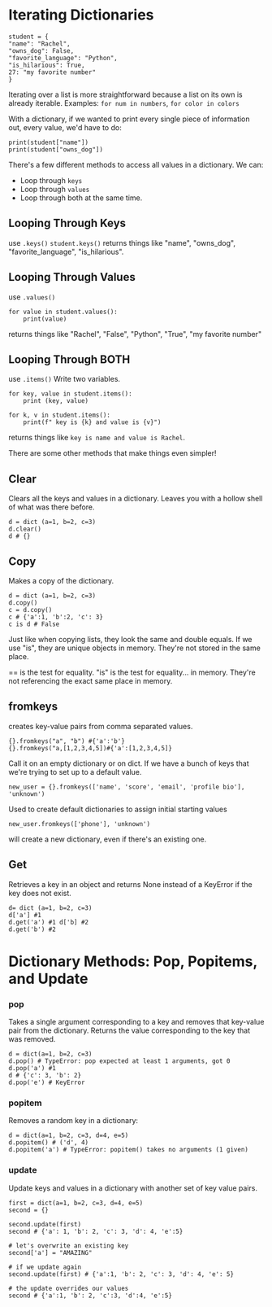 # Iterating Dictionaries

```
student = {
"name": "Rachel",
"owns_dog": False,
"favorite_language": "Python",
"is_hilarious": True,
27: "my favorite number"
}
```

Iterating over a list is more straightforward because a list on its own is already iterable.
Examples: `for num in numbers`, `for color in colors`

With a dictionary, if we wanted to print every single piece of information out, every value, we'd have to do:

```
print(student["name"])
print(student["owns_dog"])
```

There's a few different methods to access all values in a dictionary. We can:

- Loop through `keys`
- Loop through `values`
- Loop through both at the same time.

## Looping Through Keys

use `.keys()`
`student.keys()` returns things like "name", "owns_dog", "favorite_language", "is_hilarious".

## Looping Through Values

use `.values()`

```
for value in student.values():
    print(value)
```

returns things like "Rachel", "False", "Python", "True", "my favorite number"

## Looping Through BOTH

use `.items()`
Write two variables.

```
for key, value in student.items():
    print (key, value)

for k, v in student.items():
    print(f" key is {k} and value is {v}")
```

returns things like `key is name and value is Rachel`.

There are some other methods that make things even simpler!

## Clear

Clears all the keys and values in a dictionary.
Leaves you with a hollow shell of what was there before.

```
d = dict (a=1, b=2, c=3)
d.clear()
d # {}
```

## Copy

Makes a copy of the dictionary.

```
d = dict (a=1, b=2, c=3)
d.copy()
c = d.copy()
c # {'a':1, 'b':2, 'c': 3}
c is d # False
```

Just like when copying lists, they look the same and double equals. If we use "is", they are unique objects in memory. They're not stored in the same place.

== is the test for equality.
"is" is the test for equality... in memory. They're not referencing the exact same place in memory.

## fromkeys

creates key-value pairs from comma separated values.

```
{}.fromkeys("a", "b") #{'a':'b'}
{}.fromkeys("a,[1,2,3,4,5])#{'a':[1,2,3,4,5]}
```

Call it on an empty dictionary or on dict.
If we have a bunch of keys that we're trying to set up to a default value.

```
new_user = {}.fromkeys(['name', 'score', 'email', 'profile bio'], 'unknown')
```

Used to create default dictionaries to assign initial starting values

```
new_user.fromkeys(['phone'], 'unknown')
```

will create a new dictionary, even if there's an existing one.

## Get

Retrieves a key in an object and returns None instead of a KeyError if the key does not exist.

```
d= dict (a=1, b=2, c=3)
d['a'] #1
d.get('a') #1 d['b] #2
d.get('b') #2
```

# Dictionary Methods: Pop, Popitems, and Update

### pop

Takes a single argument corresponding to a key and removes that key-value pair from the dictionary. Returns the value corresponding to the key that was removed.

```
d = dict(a=1, b=2, c=3)
d.pop() # TypeError: pop expected at least 1 arguments, got 0
d.pop('a') #1
d # {'c': 3, 'b': 2}
d.pop('e') # KeyError
```

### popitem

Removes a random key in a dictionary:

```
d = dict(a=1, b=2, c=3, d=4, e=5)
d.popitem() # ('d', 4)
d.popitem('a') # TypeError: popitem() takes no arguments (1 given)
```

### update

Update keys and values in a dictionary with another set of key value pairs.

```
first = dict(a=1, b=2, c=3, d=4, e=5)
second = {}

second.update(first)
second # {'a': 1, 'b': 2, 'c': 3, 'd': 4, 'e':5}

# let's overwrite an existing key
second['a'] = "AMAZING"

# if we update again
second.update(first) # {'a':1, 'b': 2, 'c': 3, 'd': 4, 'e': 5}

# the update overrides our values
second # {'a':1, 'b': 2, 'c':3, 'd':4, 'e':5}
```
